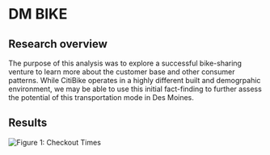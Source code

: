 # DM BIKE

## Research overview
The purpose of this analysis was to explore a successful bike-sharing venture to learn more about the customer base and other consumer patterns. While CitiBike operates in a highly different built and demogrpahic environment, we may be able to use this initial fact-finding to further assess the potential of this transportation mode in Des Moines.

## Results
![Figure 1: Checkout Times](/bikesharing_challenge/main/story_01_checoutTimes.png)
